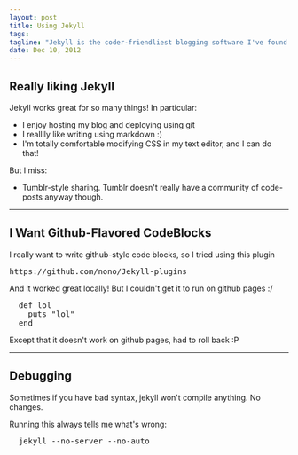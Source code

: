 ```yaml
---
layout: post
title: Using Jekyll
tags:
tagline: "Jekyll is the coder-friendliest blogging software I've found. Git+markdown+MacVIM = :D"
date: Dec 10, 2012
---
```


## Really liking Jekyll

Jekyll works great for so many things! In particular:

- I enjoy hosting my blog and deploying using git
- I realllly like writing using markdown :)
- I'm totally comfortable modifying CSS in my text editor, and I can do
  that!

But I miss:

- Tumblr-style sharing. Tumblr doesn't really have a community of code-posts
  anyway though.

----

## I Want Github-Flavored CodeBlocks
I really want to write github-style code blocks, so I tried using this plugin

<pre>https://github.com/nono/Jekyll-plugins</pre>

And it worked great locally! But I couldn't get it to run on github
pages :/

<pre>
  def lol
    puts "lol"
  end
</pre>

Except that it doesn't work on github pages, had to roll back :P

----

## Debugging
Sometimes if you have bad syntax, jekyll won't compile anything. No
changes.

Running this always tells me what's wrong:

<pre>
  jekyll --no-server --no-auto
</pre>
